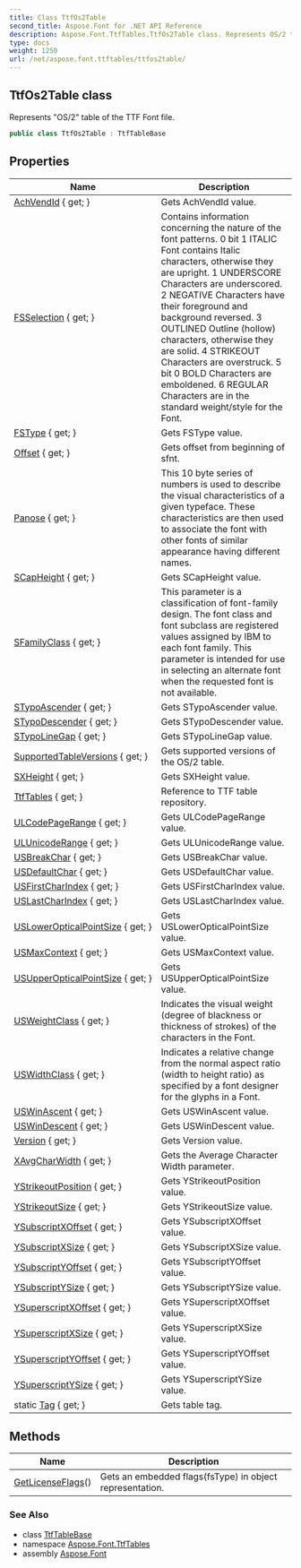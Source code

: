 ```yaml
---
title: Class TtfOs2Table
second_title: Aspose.Font for .NET API Reference
description: Aspose.Font.TtfTables.TtfOs2Table class. Represents OS/2 table of the TTF Font file
type: docs
weight: 1250
url: /net/aspose.font.ttftables/ttfos2table/
---
```

## TtfOs2Table class

Represents "OS/2" table of the TTF Font file.

```csharp
public class TtfOs2Table : TtfTableBase
```

## Properties

| Name | Description |
| --- | --- |
| [AchVendId](../../aspose.font.ttftables/ttfos2table/achvendid/) { get; } | Gets AchVendId value. |
| [FSSelection](../../aspose.font.ttftables/ttfos2table/fsselection/) { get; } | Contains information concerning the nature of the font patterns. 0 bit 1 ITALIC Font contains Italic characters, otherwise they are upright. 1 UNDERSCORE Characters are underscored. 2 NEGATIVE Characters have their foreground and background reversed. 3 OUTLINED Outline (hollow) characters, otherwise they are solid. 4 STRIKEOUT Characters are overstruck. 5 bit 0 BOLD Characters are emboldened. 6 REGULAR Characters are in the standard weight/style for the Font. |
| [FSType](../../aspose.font.ttftables/ttfos2table/fstype/) { get; } | Gets FSType value. |
| [Offset](../../aspose.font.ttftables/ttftablebase/offset/) { get; } | Gets offset from beginning of sfnt. |
| [Panose](../../aspose.font.ttftables/ttfos2table/panose/) { get; } | This 10 byte series of numbers is used to describe the visual characteristics of a given typeface. These characteristics are then used to associate the font with other fonts of similar appearance having different names. |
| [SCapHeight](../../aspose.font.ttftables/ttfos2table/scapheight/) { get; } | Gets SCapHeight value. |
| [SFamilyClass](../../aspose.font.ttftables/ttfos2table/sfamilyclass/) { get; } | This parameter is a classification of font-family design. The font class and font subclass are registered values assigned by IBM to each font family. This parameter is intended for use in selecting an alternate font when the requested font is not available. |
| [STypoAscender](../../aspose.font.ttftables/ttfos2table/stypoascender/) { get; } | Gets STypoAscender value. |
| [STypoDescender](../../aspose.font.ttftables/ttfos2table/stypodescender/) { get; } | Gets STypoDescender value. |
| [STypoLineGap](../../aspose.font.ttftables/ttfos2table/stypolinegap/) { get; } | Gets STypoLineGap value. |
| [SupportedTableVersions](../../aspose.font.ttftables/ttfos2table/supportedtableversions/) { get; } | Gets supported versions of the OS/2 table. |
| [SXHeight](../../aspose.font.ttftables/ttfos2table/sxheight/) { get; } | Gets SXHeight value. |
| [TtfTables](../../aspose.font.ttftables/ttftablebase/ttftables/) { get; } | Reference to TTF table repository. |
| [ULCodePageRange](../../aspose.font.ttftables/ttfos2table/ulcodepagerange/) { get; } | Gets ULCodePageRange value. |
| [ULUnicodeRange](../../aspose.font.ttftables/ttfos2table/ulunicoderange/) { get; } | Gets ULUnicodeRange value. |
| [USBreakChar](../../aspose.font.ttftables/ttfos2table/usbreakchar/) { get; } | Gets USBreakChar value. |
| [USDefaultChar](../../aspose.font.ttftables/ttfos2table/usdefaultchar/) { get; } | Gets USDefaultChar value. |
| [USFirstCharIndex](../../aspose.font.ttftables/ttfos2table/usfirstcharindex/) { get; } | Gets USFirstCharIndex value. |
| [USLastCharIndex](../../aspose.font.ttftables/ttfos2table/uslastcharindex/) { get; } | Gets USLastCharIndex value. |
| [USLowerOpticalPointSize](../../aspose.font.ttftables/ttfos2table/usloweropticalpointsize/) { get; } | Gets USLowerOpticalPointSize value. |
| [USMaxContext](../../aspose.font.ttftables/ttfos2table/usmaxcontext/) { get; } | Gets USMaxContext value. |
| [USUpperOpticalPointSize](../../aspose.font.ttftables/ttfos2table/usupperopticalpointsize/) { get; } | Gets USUpperOpticalPointSize value. |
| [USWeightClass](../../aspose.font.ttftables/ttfos2table/usweightclass/) { get; } | Indicates the visual weight (degree of blackness or thickness of strokes) of the characters in the Font. |
| [USWidthClass](../../aspose.font.ttftables/ttfos2table/uswidthclass/) { get; } | Indicates a relative change from the normal aspect ratio (width to height ratio) as specified by a font designer for the glyphs in a Font. |
| [USWinAscent](../../aspose.font.ttftables/ttfos2table/uswinascent/) { get; } | Gets USWinAscent value. |
| [USWinDescent](../../aspose.font.ttftables/ttfos2table/uswindescent/) { get; } | Gets USWinDescent value. |
| [Version](../../aspose.font.ttftables/ttfos2table/version/) { get; } | Gets Version value. |
| [XAvgCharWidth](../../aspose.font.ttftables/ttfos2table/xavgcharwidth/) { get; } | Gets the Average Character Width parameter. |
| [YStrikeoutPosition](../../aspose.font.ttftables/ttfos2table/ystrikeoutposition/) { get; } | Gets YStrikeoutPosition value. |
| [YStrikeoutSize](../../aspose.font.ttftables/ttfos2table/ystrikeoutsize/) { get; } | Gets YStrikeoutSize value. |
| [YSubscriptXOffset](../../aspose.font.ttftables/ttfos2table/ysubscriptxoffset/) { get; } | Gets YSubscriptXOffset value. |
| [YSubscriptXSize](../../aspose.font.ttftables/ttfos2table/ysubscriptxsize/) { get; } | Gets YSubscriptXSize value. |
| [YSubscriptYOffset](../../aspose.font.ttftables/ttfos2table/ysubscriptyoffset/) { get; } | Gets YSubscriptYOffset value. |
| [YSubscriptYSize](../../aspose.font.ttftables/ttfos2table/ysubscriptysize/) { get; } | Gets YSubscriptYSize value. |
| [YSuperscriptXOffset](../../aspose.font.ttftables/ttfos2table/ysuperscriptxoffset/) { get; } | Gets YSuperscriptXOffset value. |
| [YSuperscriptXSize](../../aspose.font.ttftables/ttfos2table/ysuperscriptxsize/) { get; } | Gets YSuperscriptXSize value. |
| [YSuperscriptYOffset](../../aspose.font.ttftables/ttfos2table/ysuperscriptyoffset/) { get; } | Gets YSuperscriptYOffset value. |
| [YSuperscriptYSize](../../aspose.font.ttftables/ttfos2table/ysuperscriptysize/) { get; } | Gets YSuperscriptYSize value. |
| static [Tag](../../aspose.font.ttftables/ttfos2table/tag/) { get; } | Gets table tag. |

## Methods

| Name | Description |
| --- | --- |
| [GetLicenseFlags](../../aspose.font.ttftables/ttfos2table/getlicenseflags/)() | Gets an embedded flags(fsType) in object representation. |

### See Also

* class [TtfTableBase](../ttftablebase/)
* namespace [Aspose.Font.TtfTables](../../aspose.font.ttftables/)
* assembly [Aspose.Font](../../)


